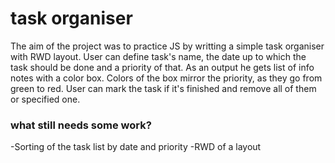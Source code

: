 # task organiser
The aim of the project was to practice JS by writting a simple task organiser with RWD layout.
User can define task's name, the date up to which the task should be done and a priority of that. As an output he gets list of info notes with a color box. Colors of the box mirror the priority, as they go from green to red. 
User can mark the task if it's finished and remove all of them or specified one.

### what still needs some work? 

-Sorting of the task list by date and priority
-RWD of a layout
